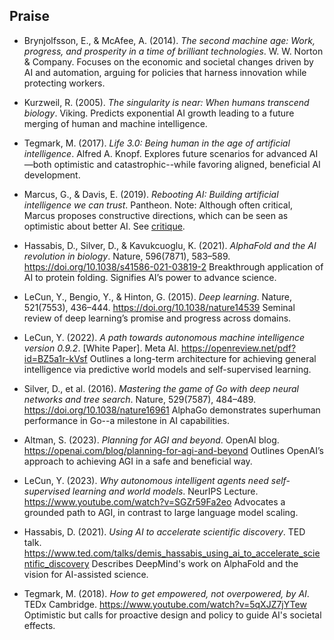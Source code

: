 
## Praise

- Brynjolfsson, E., & McAfee, A. (2014). *The second machine age: Work, progress,
  and prosperity in a time of brilliant technologies*. W. W. Norton & Company.
  Focuses on the economic and societal changes driven by AI and automation, arguing
  for policies that harness innovation while protecting workers.

- Kurzweil, R. (2005). *The singularity is near: When humans transcend biology*. Viking.
  Predicts exponential AI growth leading to a future merging of human and machine intelligence.

- Tegmark, M. (2017). *Life 3.0: Being human in the age of artificial intelligence*. Alfred A. Knopf.
  Explores future scenarios for advanced AI—both optimistic and catastrophic--while
  favoring aligned, beneficial AI development.

- Marcus, G., & Davis, E. (2019). *Rebooting AI: Building artificial intelligence we can trust*. Pantheon.
  Note: Although often critical, Marcus proposes constructive directions, which can be
  seen as optimistic about better AI. See [critique](./../critique/).

- Hassabis, D., Silver, D., & Kavukcuoglu, K. (2021). *AlphaFold and the AI revolution
  in biology*. Nature, 596(7871), 583–589. https://doi.org/10.1038/s41586-021-03819-2
  Breakthrough application of AI to protein folding. Signifies AI’s power to advance science.

- LeCun, Y., Bengio, Y., & Hinton, G. (2015). *Deep learning*. Nature, 521(7553), 436–444.
  https://doi.org/10.1038/nature14539
  Seminal review of deep learning’s promise and progress across domains.

- LeCun, Y. (2022). *A path towards autonomous machine intelligence version 0.9.2*.
  [White Paper]. Meta AI. https://openreview.net/pdf?id=BZ5a1r-kVsf
  Outlines a long-term architecture for achieving general intelligence via
  predictive world models and self-supervised learning.

- Silver, D., et al. (2016). *Mastering the game of Go with deep neural networks and tree search*.
  Nature, 529(7587), 484–489. https://doi.org/10.1038/nature16961
  AlphaGo demonstrates superhuman performance in Go--a milestone in AI capabilities.

- Altman, S. (2023). *Planning for AGI and beyond*. OpenAI blog.
  https://openai.com/blog/planning-for-agi-and-beyond
  Outlines OpenAI’s approach to achieving AGI in a safe and beneficial way.

- LeCun, Y. (2023). *Why autonomous intelligent agents need self-supervised
  learning and world models*. NeurIPS Lecture.
  https://www.youtube.com/watch?v=SGZr59Fa2eo
  Advocates a grounded path to AGI, in contrast to large language model scaling.

- Hassabis, D. (2021). *Using AI to accelerate scientific discovery*. TED talk.
  https://www.ted.com/talks/demis_hassabis_using_ai_to_accelerate_scientific_discovery
  Describes DeepMind's work on AlphaFold and the vision for AI-assisted science.

- Tegmark, M. (2018). *How to get empowered, not overpowered, by AI*. TEDx Cambridge.
  https://www.youtube.com/watch?v=5qXJZ7jYTew
  Optimistic but calls for proactive design and policy to guide AI's societal effects.

